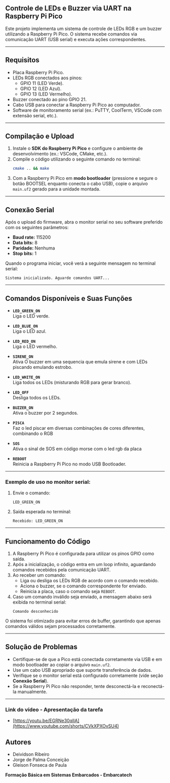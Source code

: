 ## Controle de LEDs e Buzzer via UART na Raspberry Pi Pico

Este projeto implementa um sistema de controle de LEDs RGB e um buzzer utilizando a Raspberry Pi Pico. O sistema recebe comandos via comunicação UART (USB serial) e executa ações correspondentes.

---

## Requisitos

- Placa Raspberry Pi Pico.
- LEDs RGB conectados aos pinos:
  - GPIO 11 (LED Verde).
  - GPIO 12 (LED Azul).
  - GPIO 13 (LED Vermelho).
- Buzzer conectado ao pino GPIO 21.
- Cabo USB para conectar a Raspberry Pi Pico ao computador.
- Software de monitoramento serial (ex.: PuTTY, CoolTerm, VSCode com extensão serial, etc.).

---

## Compilação e Upload

1. Instale o **SDK do Raspberry Pi Pico** e configure o ambiente de desenvolvimento (ex.: VSCode, CMake, etc.).
2. Compile o código utilizando o seguinte comando no terminal:
   ```bash
   cmake .. && make
   ```
3. Com a Raspberry Pi Pico em **modo bootloader** (pressione e segure o botão BOOTSEL enquanto conecta o cabo USB), copie o arquivo `main.uf2` gerado para a unidade montada.

---

## Conexão Serial

Após o upload do firmware, abra o monitor serial no seu software preferido com os seguintes parâmetros:

- **Baud rate:** 115200  
- **Data bits:** 8  
- **Paridade:** Nenhuma  
- **Stop bits:** 1  

Quando o programa iniciar, você verá a seguinte mensagem no terminal serial:

```
Sistema inicializado. Aguarde comandos UART...
```

---

## Comandos Disponíveis e Suas Funções

- **`LED_GREEN_ON`**  
  Liga o LED verde.

- **`LED_BLUE_ON`**  
  Liga o LED azul.

- **`LED_RED_ON`**  
  Liga o LED vermelho.

- **`SIRENE_ON`**  
  Ativa O buzzer em uma sequencia que emula sirene e com LEDs piscando emulando estrobo.

- **`LED_WHITE_ON`**  
  Liga todos os LEDs (misturando RGB para gerar branco).

- **`LED_OFF`**  
  Desliga todos os LEDs.

- **`BUZZER_ON`**  
  Ativa o buzzer por 2 segundos.

- **`PISCA`**  
  Faz o led piscar em diversas combinações de cores diferentes, combinando o RGB

- **`SOS`**  
  Ativa o sinal de SOS em código morse com o led rgb da placa

- **`REBOOT`**  
  Reinicia a Raspberry Pi Pico no modo USB Bootloader.

---

### Exemplo de uso no monitor serial:
1. Envie o comando:
   ```
   LED_GREEN_ON
   ```
2. Saída esperada no terminal:
   ```
   Recebido: LED_GREEN_ON
   ```

---

## Funcionamento do Código

1. A Raspberry Pi Pico é configurada para utilizar os pinos GPIO como saída.
2. Após a inicialização, o código entra em um loop infinito, aguardando comandos recebidos pela comunicação UART.
3. Ao receber um comando:
   - Liga ou desliga os LEDs RGB de acordo com o comando recebido.
   - Aciona o buzzer, se o comando correspondente for enviado.
   - Reinicia a placa, caso o comando seja `REBOOT`.
4. Caso um comando inválido seja enviado, a mensagem abaixo será exibida no terminal serial:
   ```
   Comando desconhecido
   ```

O sistema foi otimizado para evitar erros de buffer, garantindo que apenas comandos válidos sejam processados corretamente.

---

## Solução de Problemas

- Certifique-se de que a Pico está conectada corretamente via USB e em modo bootloader ao copiar o arquivo `main.uf2`.
- Use um cabo USB apropriado que suporte transferência de dados.
- Verifique se o monitor serial está configurado corretamente (vide seção **Conexão Serial**).
- Se a Raspberry Pi Pico não responder, tente desconectá-la e reconectá-la manualmente.

---
### Link do vídeo - Apresentação da tarefa
- [https://youtu.be/EGRNe30qIlA](https://www.youtube.com/shorts/CVkXPXOvSU4)
  
## Autores

- Deividson Ribeiro
- Jorge de Palma Conceição
- Gleison Fonseca de Paula

**Formação Básica em Sistemas Embarcados - Embarcatech**
